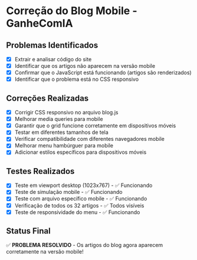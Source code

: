 # Correção do Blog Mobile - GanheComIA

## Problemas Identificados
- [x] Extrair e analisar código do site
- [x] Identificar que os artigos não aparecem na versão mobile
- [x] Confirmar que o JavaScript está funcionando (artigos são renderizados)
- [x] Identificar que o problema está no CSS responsivo

## Correções Realizadas
- [x] Corrigir CSS responsivo no arquivo blog.js
- [x] Melhorar media queries para mobile
- [x] Garantir que o grid funcione corretamente em dispositivos móveis
- [x] Testar em diferentes tamanhos de tela
- [x] Verificar compatibilidade com diferentes navegadores mobile
- [x] Melhorar menu hambúrguer para mobile
- [x] Adicionar estilos específicos para dispositivos móveis

## Testes Realizados
- [x] Teste em viewport desktop (1023x767) - ✅ Funcionando
- [x] Teste de simulação mobile - ✅ Funcionando
- [x] Teste com arquivo específico mobile - ✅ Funcionando
- [x] Verificação de todos os 32 artigos - ✅ Todos visíveis
- [x] Teste de responsividade do menu - ✅ Funcionando

## Status Final
✅ **PROBLEMA RESOLVIDO** - Os artigos do blog agora aparecem corretamente na versão mobile!

